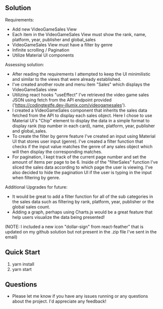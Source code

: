 ## Solution 

Requirements:
- Add new VideoGameSales View
- Each item in the VideoGameSales View must show the rank, name, platform, year, publisher and global_sales
- VideoGameSales View must have a filter by genre
- Infinite scrolling / Pagination
- Utilize Material UI components

Assessing solution:
- After reading the requirements I attempted to keep the UI minimilistic and similar to the views that were already established.
- I've created another route and menu item "Sales" which displays the VideoGameSales view
- Utilizing react hooks "useEffect" I've retrieved the video game sales JSON using fetch from the API endpoint provided ('https://codingtestfe.dev-illumix.com/videogamesales').
- I created a VideoGameSales component that inherits the sales data fetched from the API to display each sales object. Here I chose to use Material UI's "Chip" element to display the data in a simple format to display rank (top number in each card), name, platform, year, publisher and global_sales.
- To create the filter by genre feature I've created an input using Material UI that stores user input (genre). I've created a filter function that checks if the input value matches the genre of any sales object which will then display the corresponding matches.
- For pagination, I kept track of the current page number and set the amount of items per page to be 6. Inside of the "filterSales" function I've sliced the sales data according to which page the user is viewing. I've also decided to hide the pagination UI if the user is typing in the input when filtering by genre.

Additional Upgrades for future:
- It would be great to add a filter function for all of the sub categories in the sales data such as filtering by rank, platform, year, publisher or the global sales count.
- Adding a graph, perhaps using Charts.js would be a great feature that help users visualize the data being presented!

(NOTE: I included a new icon "dollar-sign" from react-feather" that is updated on my github solution but not present in the .zip file I've sent in the email)

## Quick Start

1. yarn install
2. yarn start

## Questions
- Please let me know if you have any issues running or any questions about the project. I'd appreciate any feedback!